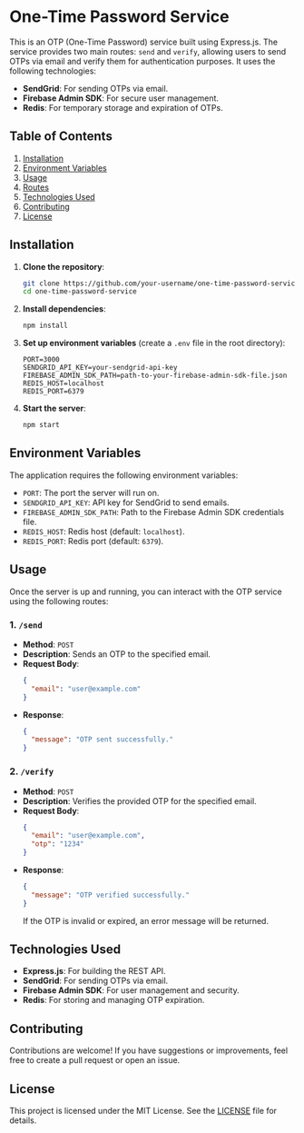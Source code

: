 # One-Time Password Service

This is an OTP (One-Time Password) service built using Express.js. The service provides two main routes: `send` and `verify`, allowing users to send OTPs via email and verify them for authentication purposes. It uses the following technologies:

- **SendGrid**: For sending OTPs via email.
- **Firebase Admin SDK**: For secure user management.
- **Redis**: For temporary storage and expiration of OTPs.

## Table of Contents
1. [Installation](#installation)
2. [Environment Variables](#environment-variables)
3. [Usage](#usage)
4. [Routes](#routes)
5. [Technologies Used](#technologies-used)
6. [Contributing](#contributing)
7. [License](#license)

## Installation

1. **Clone the repository**:
   ```bash
   git clone https://github.com/your-username/one-time-password-service.git
   cd one-time-password-service
   ```

2. **Install dependencies**:
   ```bash
   npm install
   ```

3. **Set up environment variables** (create a `.env` file in the root directory):
   ```
   PORT=3000
   SENDGRID_API_KEY=your-sendgrid-api-key
   FIREBASE_ADMIN_SDK_PATH=path-to-your-firebase-admin-sdk-file.json
   REDIS_HOST=localhost
   REDIS_PORT=6379
   ```

4. **Start the server**:
   ```bash
   npm start
   ```

## Environment Variables

The application requires the following environment variables:

- `PORT`: The port the server will run on.
- `SENDGRID_API_KEY`: API key for SendGrid to send emails.
- `FIREBASE_ADMIN_SDK_PATH`: Path to the Firebase Admin SDK credentials file.
- `REDIS_HOST`: Redis host (default: `localhost`).
- `REDIS_PORT`: Redis port (default: `6379`).

## Usage

Once the server is up and running, you can interact with the OTP service using the following routes:

### 1. `/send`

- **Method**: `POST`
- **Description**: Sends an OTP to the specified email.
- **Request Body**:
  ```json
  {
    "email": "user@example.com"
  }
  ```
- **Response**:
  ```json
  {
    "message": "OTP sent successfully."
  }
  ```

### 2. `/verify`

- **Method**: `POST`
- **Description**: Verifies the provided OTP for the specified email.
- **Request Body**:
  ```json
  {
    "email": "user@example.com",
    "otp": "1234"
  }
  ```
- **Response**:
  ```json
  {
    "message": "OTP verified successfully."
  }
  ```
  If the OTP is invalid or expired, an error message will be returned.

## Technologies Used

- **Express.js**: For building the REST API.
- **SendGrid**: For sending OTPs via email.
- **Firebase Admin SDK**: For user management and security.
- **Redis**: For storing and managing OTP expiration.

## Contributing

Contributions are welcome! If you have suggestions or improvements, feel free to create a pull request or open an issue.

## License

This project is licensed under the MIT License. See the [LICENSE](LICENSE) file for details.